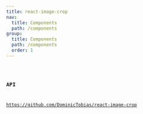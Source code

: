 ```yaml
---
title: react-image-crop
nav:
  title: Components
  path: /components
group:
  title: Components
  path: /components
  order: 1
---
```


<code hideActions='["CSB", "EXTERNAL"]' src="./demo/index.jsx" />


### API

https://github.com/DominicTobias/react-image-crop
